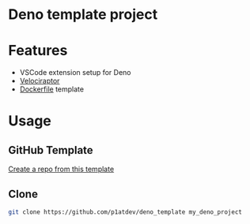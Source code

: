 # Deno template project

# Features

- VSCode extension setup for Deno
- [Velociraptor](https://velociraptor.run/)
- [Dockerfile](https://hub.docker.com/r/denoland/deno) template

# Usage

## GitHub Template

[Create a repo from this template](https://github.com/p1atdev/deno_template/generate)

## Clone

```bash
git clone https://github.com/p1atdev/deno_template my_deno_project
```
